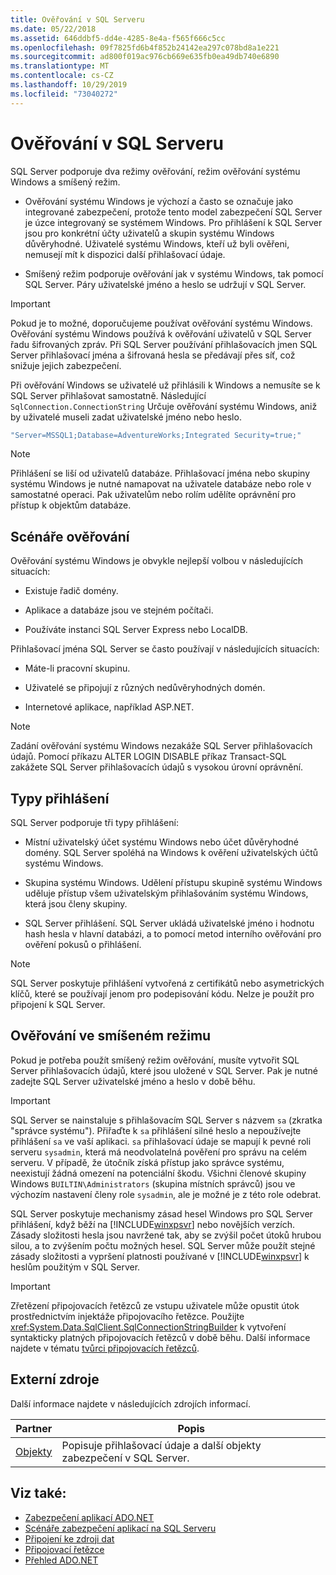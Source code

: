 ```yaml
---
title: Ověřování v SQL Serveru
ms.date: 05/22/2018
ms.assetid: 646ddbf5-dd4e-4285-8e4a-f565f666c5cc
ms.openlocfilehash: 09f7825fd6b4f852b24142ea297c078bd8a1e221
ms.sourcegitcommit: ad800f019ac976cb669e635fb0ea49db740e6890
ms.translationtype: MT
ms.contentlocale: cs-CZ
ms.lasthandoff: 10/29/2019
ms.locfileid: "73040272"
---
```

# <a name="authentication-in-sql-server"></a>Ověřování v SQL Serveru
SQL Server podporuje dva režimy ověřování, režim ověřování systému Windows a smíšený režim.  
  
- Ověřování systému Windows je výchozí a často se označuje jako integrované zabezpečení, protože tento model zabezpečení SQL Server je úzce integrovaný se systémem Windows. Pro přihlášení k SQL Server jsou pro konkrétní účty uživatelů a skupin systému Windows důvěryhodné. Uživatelé systému Windows, kteří už byli ověřeni, nemusejí mít k dispozici další přihlašovací údaje.  
  
- Smíšený režim podporuje ověřování jak v systému Windows, tak pomocí SQL Server. Páry uživatelské jméno a heslo se udržují v SQL Server.  
  
> [!IMPORTANT]
> Pokud je to možné, doporučujeme používat ověřování systému Windows. Ověřování systému Windows používá k ověřování uživatelů v SQL Server řadu šifrovaných zpráv. Při SQL Server používání přihlašovacích jmen SQL Server přihlašovací jména a šifrovaná hesla se předávají přes síť, což snižuje jejich zabezpečení.  
  
 Při ověřování Windows se uživatelé už přihlásili k Windows a nemusíte se k SQL Server přihlašovat samostatně. Následující `SqlConnection.ConnectionString` Určuje ověřování systému Windows, aniž by uživatelé museli zadat uživatelské jméno nebo heslo.  
  
```csharp  
"Server=MSSQL1;Database=AdventureWorks;Integrated Security=true;"
```  
  
> [!NOTE]
> Přihlášení se liší od uživatelů databáze. Přihlašovací jména nebo skupiny systému Windows je nutné namapovat na uživatele databáze nebo role v samostatné operaci. Pak uživatelům nebo rolím udělíte oprávnění pro přístup k objektům databáze.  
  
## <a name="authentication-scenarios"></a>Scénáře ověřování  
 Ověřování systému Windows je obvykle nejlepší volbou v následujících situacích:  
  
- Existuje řadič domény.  
  
- Aplikace a databáze jsou ve stejném počítači.  
  
- Používáte instanci SQL Server Express nebo LocalDB.  
  
 Přihlašovací jména SQL Server se často používají v následujících situacích:  
  
- Máte-li pracovní skupinu.  
  
- Uživatelé se připojují z různých nedůvěryhodných domén.  
  
- Internetové aplikace, například ASP.NET.  
  
> [!NOTE]
> Zadání ověřování systému Windows nezakáže SQL Server přihlašovacích údajů. Pomocí příkazu ALTER LOGIN DISABLE příkaz Transact-SQL zakážete SQL Server přihlašovacích údajů s vysokou úrovní oprávnění.  
  
## <a name="login-types"></a>Typy přihlášení  
 SQL Server podporuje tři typy přihlášení:  
  
- Místní uživatelský účet systému Windows nebo účet důvěryhodné domény. SQL Server spoléhá na Windows k ověření uživatelských účtů systému Windows.  
  
- Skupina systému Windows. Udělení přístupu skupině systému Windows uděluje přístup všem uživatelským přihlašováním systému Windows, která jsou členy skupiny.  
  
- SQL Server přihlášení. SQL Server ukládá uživatelské jméno i hodnotu hash hesla v hlavní databázi, a to pomocí metod interního ověřování pro ověření pokusů o přihlášení.  
  
> [!NOTE]
> SQL Server poskytuje přihlášení vytvořená z certifikátů nebo asymetrických klíčů, které se používají jenom pro podepisování kódu. Nelze je použít pro připojení k SQL Server.  
  
## <a name="mixed-mode-authentication"></a>Ověřování ve smíšeném režimu  
 Pokud je potřeba použít smíšený režim ověřování, musíte vytvořit SQL Server přihlašovacích údajů, které jsou uložené v SQL Server. Pak je nutné zadejte SQL Server uživatelské jméno a heslo v době běhu.  
  
> [!IMPORTANT]
> SQL Server se nainstaluje s přihlašovacím SQL Server s názvem `sa` (zkratka "správce systému"). Přiřaďte k `sa` přihlášení silné heslo a nepoužívejte přihlášení `sa` ve vaší aplikaci. `sa` přihlašovací údaje se mapují k pevné roli serveru `sysadmin`, která má neodvolatelná pověření pro správu na celém serveru. V případě, že útočník získá přístup jako správce systému, neexistují žádná omezení na potenciální škodu. Všichni členové skupiny Windows `BUILTIN\Administrators` (skupina místních správců) jsou ve výchozím nastavení členy role `sysadmin`, ale je možné je z této role odebrat.  
  
 SQL Server poskytuje mechanismy zásad hesel Windows pro SQL Server přihlášení, když běží na [!INCLUDE[winxpsvr](../../../../../includes/winxpsvr-md.md)] nebo novějších verzích. Zásady složitosti hesla jsou navržené tak, aby se zvýšil počet útoků hrubou silou, a to zvýšením počtu možných hesel. SQL Server může použít stejné zásady složitosti a vypršení platnosti používané v [!INCLUDE[winxpsvr](../../../../../includes/winxpsvr-md.md)] k heslům použitým v SQL Server.  
  
> [!IMPORTANT]
> Zřetězení připojovacích řetězců ze vstupu uživatele může opustit útok prostřednictvím injektáže připojovacího řetězce. Použijte <xref:System.Data.SqlClient.SqlConnectionStringBuilder> k vytvoření syntakticky platných připojovacích řetězců v době běhu. Další informace najdete v tématu [tvůrci připojovacích řetězců](../connection-string-builders.md).  
  
## <a name="external-resources"></a>Externí zdroje  
 Další informace najdete v následujících zdrojích informací.  
  
|Partner|Popis|  
|--------------|-----------------|  
|[Objekty](/sql/relational-databases/security/authentication-access/principals-database-engine)|Popisuje přihlašovací údaje a další objekty zabezpečení v SQL Server.|  
  
## <a name="see-also"></a>Viz také:

- [Zabezpečení aplikací ADO.NET](../securing-ado-net-applications.md)
- [Scénáře zabezpečení aplikací na SQL Serveru](application-security-scenarios-in-sql-server.md)
- [Připojení ke zdroji dat](../connecting-to-a-data-source.md)
- [Připojovací řetězce](../connection-strings.md)
- [Přehled ADO.NET](../ado-net-overview.md)
